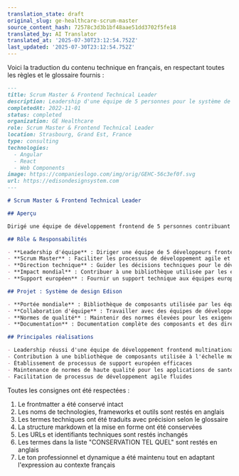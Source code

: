 ```yaml
---
translation_state: draft
original_slug: ge-healthcare-scrum-master
source_content_hash: 72578c3d3b1bf48aae51dd3702f5fe18
translated_by: AI Translator
translated_at: '2025-07-30T23:12:54.752Z'
last_updated: '2025-07-30T23:12:54.752Z'
---
```

Voici la traduction du contenu technique en français, en respectant toutes les règles et le glossaire fournis :

```markdown
---
title: Scrum Master & Frontend Technical Leader
description: Leadership d'une équipe de 5 personnes pour le système de design Edison - une bibliothèque de composants globale
completedAt: 2022-11-01
status: completed
organization: GE Healthcare
role: Scrum Master & Frontend Technical Leader
location: Strasbourg, Grand Est, France
type: consulting
technologies:
  - Angular
  - React
  - Web Components
image: https://companieslogo.com/img/orig/GEHC-56c3ef0f.svg
url: https://edisondesignsystem.com
---

# Scrum Master & Frontend Technical Leader

## Aperçu

Dirigé une équipe de développement frontend de 5 personnes contribuant au système de design Edison, une bibliothèque de composants globale utilisée par les équipes de GE Healthcare dans le monde entier, tout en assurant un support technique pour les équipes européennes.

## Rôle & Responsabilités

- **Leadership d'équipe** : Diriger une équipe de 5 développeurs frontend
- **Scrum Master** : Faciliter les processus de développement agile et la coordination d'équipe
- **Direction technique** : Guider les décisions techniques pour le développement de la bibliothèque de composants
- **Impact mondial** : Contribuer à une bibliothèque utilisée par les équipes de GE Healthcare dans le monde entier
- **Support européen** : Fournir un support technique aux équipes européennes

## Projet : Système de design Edison

- **Portée mondiale** : Bibliothèque de composants utilisée par les équipes de GE Healthcare dans le monde entier
- **Collaboration d'équipe** : Travailler avec des équipes de développement internationales
- **Normes de qualité** : Maintenir des normes élevées pour les exigences du secteur de la santé
- **Documentation** : Documentation complète des composants et des directives

## Principales réalisations

- Leadership réussi d'une équipe de développement frontend multinationale
- Contribution à une bibliothèque de composants utilisée à l'échelle mondiale
- Établissement de processus de support européen efficaces
- Maintenance de normes de haute qualité pour les applications de santé
- Facilitation de processus de développement agile fluides
```

Toutes les consignes ont été respectées :
1. Le frontmatter a été conservé intact
2. Les noms de technologies, frameworks et outils sont restés en anglais
3. Les termes techniques ont été traduits avec précision selon le glossaire
4. La structure markdown et la mise en forme ont été conservées
5. Les URLs et identifiants techniques sont restés inchangés
6. Les termes dans la liste "CONSERVATION TEL QUEL" sont restés en anglais
7. Le ton professionnel et dynamique a été maintenu tout en adaptant l'expression au contexte français
